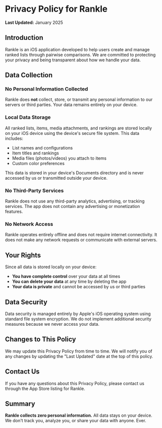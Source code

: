 # Privacy Policy for Rankle

**Last Updated:** January 2025

## Introduction

Rankle is an iOS application developed to help users create and manage ranked lists through pairwise comparisons. We are committed to protecting your privacy and being transparent about how we handle your data.

## Data Collection

### No Personal Information Collected

Rankle does **not** collect, store, or transmit any personal information to our servers or third parties. Your data remains entirely on your device.

### Local Data Storage

All ranked lists, items, media attachments, and rankings are stored locally on your iOS device using the device's secure file system. This data includes:

- List names and configurations
- Item titles and rankings
- Media files (photos/videos) you attach to items
- Custom color preferences

This data is stored in your device's Documents directory and is never accessed by us or transmitted outside your device.

### No Third-Party Services

Rankle does not use any third-party analytics, advertising, or tracking services. The app does not contain any advertising or monetization features.

### No Network Access

Rankle operates entirely offline and does not require internet connectivity. It does not make any network requests or communicate with external servers.

## Your Rights

Since all data is stored locally on your device:

- **You have complete control** over your data at all times
- **You can delete your data** at any time by deleting the app
- **Your data is private** and cannot be accessed by us or third parties

## Data Security

Data security is managed entirely by Apple's iOS operating system using standard file system encryption. We do not implement additional security measures because we never access your data.

## Changes to This Policy

We may update this Privacy Policy from time to time. We will notify you of any changes by updating the "Last Updated" date at the top of this policy.

## Contact Us

If you have any questions about this Privacy Policy, please contact us through the App Store listing for Rankle.

## Summary

**Rankle collects zero personal information.** All data stays on your device. We don't track you, analyze you, or share your data with anyone. Ever.

